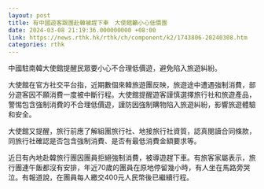 ```yaml
---
layout: post
title: 有中國遊客跟團赴韓被趕下車　大使館籲小心低價團
date: 2024-03-08 21:19:36.000000000 +08:00
link: https://news.rthk.hk/rthk/ch/component/k2/1743806-20240308.htm
categories: rthk
---
```


中國駐南韓大使館提醒民眾要小心不合理低價遊，避免陷入旅遊糾紛。

大使館在官方社交平台指，近期數個來韓旅遊團反映，旅遊途中遭遇強制消費，部分遊客因不願消費一度被中斷行程。大使館提醒遊客謹慎選擇旅行社和旅遊產品，警惕包含強制消費的不合理低價遊，謹防因強制購物陷入旅遊糾紛，影響旅遊體驗和安全。

大使館又提醒，旅行前應了解組團旅行社、地接旅行社資質，認真閱讀合同條款，同旅行社確認是否包含強制消費、是否有最低消費金額要求等。

近日有內地赴韓旅行團因團員拒絕強制消費，被導遊趕下車。有旅客家屬表示，旅行團連午飯都沒有安排，年近70歲的團員在原地停留幾小時，有人坐在馬路旁哭泣。有報道說，在團員每人繳交400元人民幣後已繼續行程。
